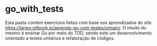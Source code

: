 # go_with_tests
Esta pasta contém exercícios feitos com base nos aprendizados do site https://larien.gitbook.io/aprenda-go-com-testes/v/main/.
O intuito do mesmo é ensinar Go por meio do TDD, sendo este um desenvolvimento orientado a testes unitários e refatoração de códigos.
